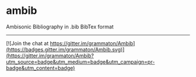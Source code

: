 # ambib

Ambisonic Bibliography in .bib BibTex format

----

[![Join the chat at https://gitter.im/grammaton/Ambib](https://badges.gitter.im/grammaton/Ambib.svg)](https://gitter.im/grammaton/Ambib?utm_source=badge&utm_medium=badge&utm_campaign=pr-badge&utm_content=badge)
